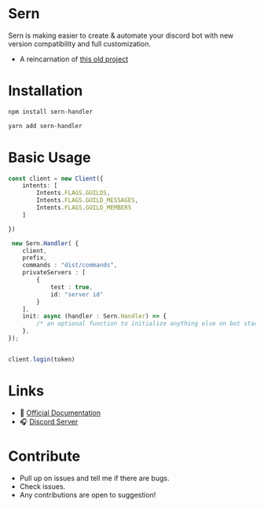# Sern

Sern is making easier to create & automate your discord bot with new version compatibility and full customization.

- A reincarnation of [this old project](https://github.com/jacoobes/sern_handler)

# Installation

```sh
npm install sern-handler
```

```sh
yarn add sern-handler
```

# Basic Usage

```ts
const client = new Client({
    intents: [
        Intents.FLAGS.GUILDS,
        Intents.FLAGS.GUILD_MESSAGES,
        Intents.FLAGS.GUILD_MEMBERS
    ]

})

 new Sern.Handler( {
    client,   
    prefix,   
    commands : "dist/commands",  
    privateServers : [           
        {
            test : true,
            id: "server id"
        }
    ],
    init: async (handler : Sern.Handler) => {
        /* an optional function to initialize anything else on bot startup */
    },
});


client.login(token)
```

# Links

- 📑 [Official Documentation](https://sernhandler.js.org)
- 🎧 [Discord Server](https://discord.gg/QWQWQWQ)

# Contribute
- Pull up on issues and tell me if there are bugs.
- Check issues.
- Any contributions are open to suggestion!
